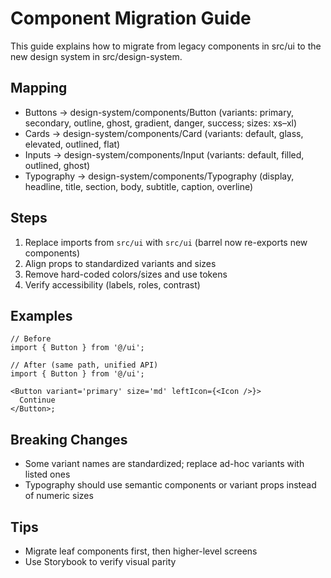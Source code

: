 # Component Migration Guide

This guide explains how to migrate from legacy components in src/ui to the new
design system in src/design-system.

## Mapping

- Buttons → design-system/components/Button (variants: primary, secondary,
  outline, ghost, gradient, danger, success; sizes: xs–xl)
- Cards → design-system/components/Card (variants: default, glass, elevated,
  outlined, flat)
- Inputs → design-system/components/Input (variants: default, filled, outlined,
  ghost)
- Typography → design-system/components/Typography (display, headline, title,
  section, body, subtitle, caption, overline)

## Steps

1. Replace imports from `src/ui` with `src/ui` (barrel now re-exports new
   components)
2. Align props to standardized variants and sizes
3. Remove hard-coded colors/sizes and use tokens
4. Verify accessibility (labels, roles, contrast)

## Examples

```tsx
// Before
import { Button } from '@/ui';

// After (same path, unified API)
import { Button } from '@/ui';

<Button variant='primary' size='md' leftIcon={<Icon />}>
  Continue
</Button>;
```

## Breaking Changes

- Some variant names are standardized; replace ad-hoc variants with listed ones
- Typography should use semantic components or variant props instead of numeric
  sizes

## Tips

- Migrate leaf components first, then higher-level screens
- Use Storybook to verify visual parity
